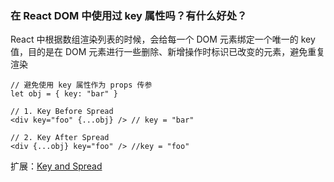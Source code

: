 ### 在 React DOM 中使用过 key 属性吗？有什么好处？
React 中根据数组渲染列表的时候，会给每一个 DOM 元素绑定一个唯一的 key 值，目的是在 DOM 元素进行一些删除、新增操作时标识已改变的元素，避免重复渲染
```tsx
// 避免使用 key 属性作为 props 传参 
let obj = { key: "bar" }

// 1. Key Before Spread
<div key="foo" {...obj} /> // key = "bar"

// 2. Key After Spread
<div {...obj} key="foo" /> //key = "foo"
```
扩展：[Key and Spread ](https://github.com/facebook/react/issues/20031#issuecomment-710346866)
